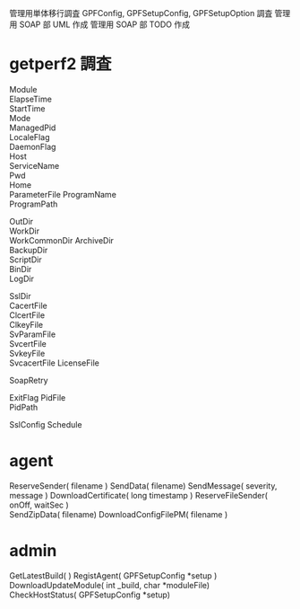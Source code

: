 管理用単体移行調査
GPFConfig, GPFSetupConfig, GPFSetupOption 調査
管理用 SOAP 部 UML 作成
管理用 SOAP 部 TODO 作成

# getperf2 調査

Module        
ElapseTime    
StartTime     
Mode          
ManagedPid    
LocaleFlag    
DaemonFlag    
Host          
ServiceName   
Pwd           
Home          
ParameterFile 
ProgramName   
ProgramPath   

OutDir        
WorkDir       
WorkCommonDir 
ArchiveDir    
BackupDir     
ScriptDir     
BinDir        
LogDir        

SslDir       
CacertFile   
ClcertFile   
ClkeyFile    
SvParamFile  
SvcertFile   
SvkeyFile    
SvcacertFile 
LicenseFile  

SoapRetry

ExitFlag 
PidFile  
PidPath  

SslConfig
Schedule

# agent

ReserveSender( filename )
SendData( filename)
SendMessage( severity, message )
DownloadCertificate( long timestamp )
ReserveFileSender( onOff, waitSec )  
SendZipData( filename)
DownloadConfigFilePM( filename )

# admin

GetLatestBuild(  )
RegistAgent( GPFSetupConfig *setup )
DownloadUpdateModule( int _build, char *moduleFile)  
CheckHostStatus( GPFSetupConfig *setup)



